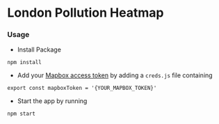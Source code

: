 # London Pollution Heatmap

### Usage
- Install Package
```
npm install
```

- Add your [Mapbox access token](https://www.mapbox.com/help/define-access-token/) by adding a `creds.js` file containing

```
export const mapboxToken = '{YOUR_MAPBOX_TOKEN}'
```

- Start the app by running
```
npm start
```
